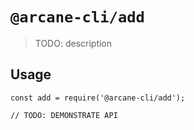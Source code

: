 # `@arcane-cli/add`

> TODO: description

## Usage

```
const add = require('@arcane-cli/add');

// TODO: DEMONSTRATE API
```
